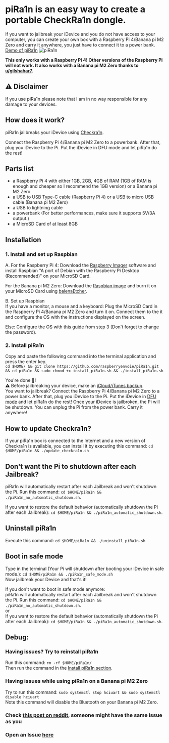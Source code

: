 # piRa1n is an easy way to create a portable CheckRa1n dongle.
If you want to jailbreak your iDevice and you do not have access to your computer, you can create your own box with a Raspberry Pi 4/Banana pi M2 Zero and carry it anywhere, you just have to connect it to a power bank.\
[Demo of piRa1n](https://youtu.be/lqGb8SG-VII)
![piRa1n](https://github.com/raspberryenvoie/piRa1n/blob/master/piRa1n.jpg)

**This only works with a Raspberry Pi 4! Other versions of the Raspberry Pi will not work. It also works with a Banana pi M2 Zero thanks to [u/gilshahar7](https://www.reddit.com/user/gilshahar7/).**

## ⚠️ Disclaimer
If you use piRa1n please note that I am in no way responsible for any damage to your devices.

## How does it work?
piRa1n jailbreaks your iDevice using [Checkra1n](https://checkra.in/).

Connect the Raspberry Pi 4/Banana pi M2 Zero to a powerbank. After that, plug you iDevice to the Pi. Put the iDevice in DFU mode and let piRa1n do the rest!

## Parts list
- a Raspberry Pi 4 with either 1GB, 2GB, 4GB of RAM (1GB of RAM is enough and cheaper so I recommend the 1GB version) or a Banana pi M2 Zero
- a USB to USB Type-C cable (Raspberry Pi 4) or a USB to micro USB cable (Banana pi M2 Zero)
- a USB to lightning cable
- a powerbank (For better performances, make sure it supports 5V/3A output.)
- a MicroSD Card of at least 8GB

## Installation 

### 1. Install and set up Raspbian
A. For the Raspberry Pi 4: Download the [Raspberry Imager](https://www.raspberrypi.org/downloads/) software and install Raspbian "A port of Debian with the Raspberry Pi Desktop (Recommended)" on your MicroSD Card.

For the Banana pi M2 Zero: Download the [Raspbian image](http://forum.banana-pi.org/t/banana-pi-bpi-m2-zero-new-image-2020-04-10-raspbian-jessie-ap6212-bpi-m2z-sd-emmc-image/10978) and burn it on your MicroSD Card using [balenaEtcher](https://www.balena.io/etcher/).

B. Set up Raspbian\
If you have a monitor, a mouse and a keyboard: Plug the MicroSD Card in the Raspberry Pi 4/Banana pi M2 Zero and turn it on. Connect them to the it and configure the OS with the instructions displayed on the screen.

Else: Configure the OS with [this guide](https://www.jamesfmackenzie.com/2017/01/02/raspberry-pi-headless-rasbian-install/) from step 3 (Don't forget to change the password).

### 2. Install piRa1n
Copy and paste the following command into the terminal application and press the enter key.\
`cd $HOME/ && git clone https://github.com/raspberryenvoie/piRa1n.git && cd piRa1n && sudo chmod +x install_piRa1n.sh && ./install_piRa1n.sh`

You're done 👏!\
⚠️ Before jailbreaking your device, make an [iCloud/iTunes backup](https://support.apple.com/en-us/HT203977).\
You want to jailbreak? Connect the Raspberry Pi 4/Banana pi M2 Zero to a power bank. After that, plug you iDevice to the Pi. Put the iDevice in [DFU mode](https://www.reddit.com/r/jailbreak/wiki/dfumode) and let piRa1n do the rest! Once your iDevice is jailbroken, the Pi will be shutdown. You can unplug the Pi from the power bank. Carry it anywhere!

## How to update Checkra1n?
If your piRa1n box is connected to the Internet and a new version of Checkra1n is available, you can install it by executing this command:
`cd $HOME/piRa1n && ./update_checkra1n.sh`

## Don't want the Pi to shutdown after each Jailbreak?
piRa1n will automatically restart after each Jailbreak and won't shutdown the Pi. Run this command: `cd $HOME/piRa1n && ./piRa1n_no_automatic_shutdown.sh`.

If you want to restore the default behavior (automatically shutdown the Pi after each Jailbreak): `cd $HOME/piRa1n && ./piRa1n_automatic_shutdown.sh`.

## Uninstall piRa1n
Execute this command: `cd $HOME/piRa1n && ./uninstall_piRa1n.sh`

## Boot in safe mode
Type in the terminal (Your Pi will shutdown after booting your iDevice in safe mode.): `cd $HOME/piRa1n && ./piRa1n_safe_mode.sh`\
Now jailbreak your Device and that's it!

If you don't want to boot in safe mode anymore:\
piRa1n will automatically restart after each Jailbreak and won't shutdown the Pi. Run this command: `cd $HOME/piRa1n && ./piRa1n_no_automatic_shutdown.sh`.\
or\
If you want to restore the default behavior (automatically shutdown the Pi after each Jailbreak): `cd $HOME/piRa1n && ./piRa1n_automatic_shutdown.sh`.

## Debug:
### Having issues? Try to reinstall piRa1n
Run this command: `rm -rf $HOME/piRa1n/`\
Then run the command in the [Install piRa1n section](https://github.com/raspberryenvoie/piRa1n#2-install-pira1n).

### Having issues while using piRa1n on a Banana pi M2 Zero
Try to run this command: `sudo systemctl stop hciuart && sudo systemctl disable hciuart`\
Note this command will disable the Bluetooth on your Banana pi M2 Zero.

### Check [this post on reddit](https://www.reddit.com/r/jailbreak/comments/g7sj3d/release_pira1n_easily_turn_a_raspberry_pi_into_a/), someone might have the same issue as you

### Open an Issue [here](https://github.com/raspberryenvoie/piRa1n/issues/new)
